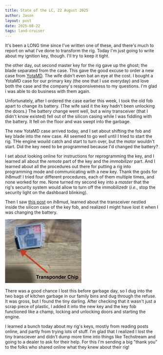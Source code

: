 ```yaml
---
title: State of the LC, 22 August 2025
author: Jason
layout: post
date: 2025-08-22
tags: land-cruiser
---
```


It's been a LONG time since I've written one of these, and there's much to report on what I've done to transform the rig.  Today I'm just going to write about my ignition key, though.  I'll try to keep it tight.

the other day, out second master key for the rig gave up the ghost; the blade separated from the case.  This gave the good excuse to order a new case from [YotaMD](https://www.yotamd.com).  The wife didn't even bat an eye at the cost.  I bought a YotaMD case for our primary key (the one that I use everyday) and love both the case and the company's responsiveness to my questions.  I'm glad i was able to do business with them again.

Unfortunately, after I ordered the case earlier this week, I took the old fob apart to change its battery.  (The wife said it the key hadn't been unlocking the doors.) The battery change went well, but a winy transceiver (that I didn't know existed) fell out of the silicon casing while I was fiddling with the battery.  It fell on the floor and was swept into the garbage.  

The new YotaMD case arrived today, and I set about shifting the fob and key blade into the new case.  All seemed to go well until I tried to start the rig.  THe engine wouild catch and start to turn over, but the motor wouldn't start.  Did the key need to be programmed because I'd changed the battery?

I set about looking online for instructions for reprogramming the key, and I learned all about the *remote* part of the key and the *immobilizer* part.  And I learned about all the procedures out there for putting a rig into programming mode and communicating with a new key.  Thank the gods for ih8mud!  I tried four different procedures, each of them multiple times, and none worked for me.  None turned my second key into a *master* that the rig's security system would allow to turn off the immobilizedr (*i.e.*, stop the security light on the dashboard blinking).

Then I saw [this post](https://forum.ih8mud.com/threads/100-series-master-key-thread.1169560/page-8#post-13870232) on ih8mud, learned about the transceiver nestled inside the silicon case of the key fob, and realized I might have lost it when I was changing the battery.

[![Picture of silicon case holding a tiny transceiver](/assets/images/key-fobs-transponder-thumbnail.jpg)](/assets/images/key-fobs-transponder.jpg)

There was a good chance I lost this before garbage day, so I dug into the two bags of kitchen garbage in our family bins and dug through the refuse.  It was gross, but I found the tiny darling.  After checking that it wasn't just a scrap piece of plastic, I added it into the new key and the key fob functioned like a champ, locking and unlocking doors and starting the engine.

I learned a bunch today about my rig's keys, mostly from reading posts online, and partly from trying lots of stuff.  I'm glad that I realized I lost the tiny transciever and didn't dump more time into things like Techstream and going to a dealer to ask for their help.  For this I'm sending a big "thank you" to the folks who shared online what they knew about their rig!



<!--
SYNTAX FOR IMAGES
* use services to create JPG and to create thumbnail that is 720px wide

[![ALT-TEXT](/assets/images/filename-thumbnail.jpg)](/assets/images/filename.jpg)
-->

<!--
SYNTAX FOR VIDEO
* convert MOV to mp4 using VLC

<video width="480" height="320" controls="controls">
  <source src="/assets/media/filename.m4v" type="video/mp4">
</video>
-->
